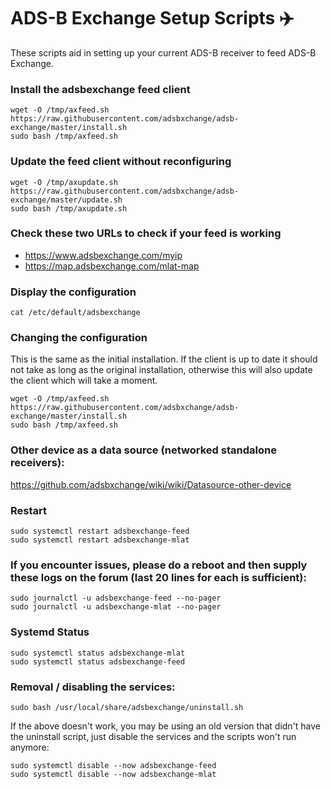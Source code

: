 # ADS-B Exchange Setup Scripts :airplane:

These scripts aid in setting up your current ADS-B receiver to feed ADS-B Exchange.

### Install the adsbexchange feed client

```
wget -O /tmp/axfeed.sh https://raw.githubusercontent.com/adsbxchange/adsb-exchange/master/install.sh
sudo bash /tmp/axfeed.sh
```

### Update the feed client without reconfiguring

```
wget -O /tmp/axupdate.sh https://raw.githubusercontent.com/adsbxchange/adsb-exchange/master/update.sh
sudo bash /tmp/axupdate.sh
```

### Check these two URLs to check if your feed is working

- https://www.adsbexchange.com/myip
- https://map.adsbexchange.com/mlat-map

### Display the configuration

```
cat /etc/default/adsbexchange
```

### Changing the configuration

This is the same as the initial installation.
If the client is up to date it should not take as long as the original installation,
otherwise this will also update the client which will take a moment.

```
wget -O /tmp/axfeed.sh https://raw.githubusercontent.com/adsbxchange/adsb-exchange/master/install.sh
sudo bash /tmp/axfeed.sh
```

### Other device as a data source (networked standalone receivers):

https://github.com/adsbxchange/wiki/wiki/Datasource-other-device

### Restart

```
sudo systemctl restart adsbexchange-feed
sudo systemctl restart adsbexchange-mlat
```

### If you encounter issues, please do a reboot and then supply these logs on the forum (last 20 lines for each is sufficient):

```
sudo journalctl -u adsbexchange-feed --no-pager
sudo journalctl -u adsbexchange-mlat --no-pager
```


### Systemd Status

```
sudo systemctl status adsbexchange-mlat
sudo systemctl status adsbexchange-feed
```


### Removal / disabling the services:

```
sudo bash /usr/local/share/adsbexchange/uninstall.sh
```

If the above doesn't work, you may be using an old version that didn't have the uninstall script, just disable the services and the scripts won't run anymore:

```
sudo systemctl disable --now adsbexchange-feed
sudo systemctl disable --now adsbexchange-mlat
```
